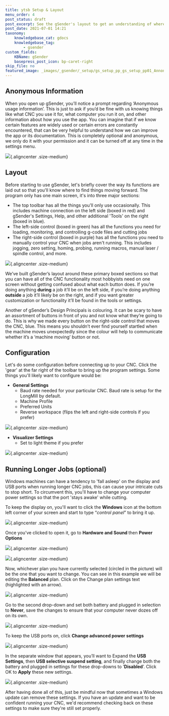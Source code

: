 ```yaml
---
title: ytsb Setup & Layout
menu_order: 4
post_status: draft
post_excerpt: See the gSender's layout to get an understanding of where tools and features are located and where you can go to change your settings or setup your CNC.
post_date: 2021-07-01 14:21
taxonomy:
    knowledgebase_cat: gdocs
    knowledgebase_tag:
        - gsender
custom_fields:
    KBName: gSender
    basepress_post_icon: bp-caret-right
skip_file: no
featured_image: _images/_gsender/_setup/gs_setup_pp_gs_setup_pp01_Annono.jpg
---
```

<h2>Anonymous Information</h2>

When you open up gSender, you’ll notice a prompt regarding ‘Anonymous usage information’. This is just to ask if you’d be fine with us knowing things like what CNC you use it for, what computer you run it on, and other information about how you use the app. You can imagine that if we know certain features are widely used or certain errors are constantly encountered, that can be very helpful to understand how we can improve the app or its documentation. This is completely optional and anonymous, we only do it with your permission and it can be turned off at any time in the settings menu.

![](/_images/_gsender/_setup/gs_setup_pp_gs_setup_pp01_Annono.jpg){.aligncenter .size-medium}

<h2>Layout</h2>

Before starting to use gSender, let's briefly cover the way its functions are laid out so that you'll know where to find things moving forward. The program only has one main screen, it's into three major sections:

<ul>
  <li>The top toolbar has all the things you'll only use occasionally. This includes machine connection on the left side (boxed in red) and gSender's Settings, Help, and other additional 'Tools' on the right (boxed in blue).</li>
  <li>The left-side control (boxed in green) has all the functions you need for loading, monitoring, and controlling g-code files and cutting jobs</li>
  <li>The right-side control (boxed in purple) has all the functions you need to manually control your CNC when jobs aren't running. This includes jogging, zero setting, homing, probing, running macros, manual laser / spindle control, and more.</li>
</ul>

![](/_images/_gsender/_setup/gs_setup_pp1_gSender-Main-Screen-layout.png){.aligncenter .size-medium}

We’ve built gSender’s layout around these primary boxed sections so that you can have all of the CNC functionality most hobbyists need on one screen without getting confused about what each button does. If you’re doing anything <strong>during</strong> a job it’ll be on the left side, if you’re doing anything <strong>outside</strong> a job it’ll likely be on the right, and if you want greater customization or functionality it’ll be found in the tools or settings.

Another of gSender’s Design Principals is colouring. It can be scary to have an assortment of buttons in front of you and not know what they’re going to do. This is why we made every button on the right-side control that moves the CNC, blue. This means you shouldn’t ever find yourself startled when the machine moves unexpectedly since the colour will help to communicate whether it’s a ‘machine moving’ button or not.

<h2>Configuration</h2>

Let's do some configuration before connecting up to your CNC. Click the 'gear' at the far right of the toolbar to bring up the program settings. Some things you'll likely want to configure would be:

<ul>
  <li><strong data-rich-text-format-boundary="true">General Settings</strong>
<ul>
  <li>Baud rate needed for your particular CNC. Baud rate is setup for the LongMill by default.</li>
  <li>Machine Profile</li>
  <li>Preferred Units</li>
  <li>Reverse workspace (flips the left and right-side controls if you prefer)</li>
</ul>
</li>
</ul>

![](</_images/_gsender/_setup/gs_setup_pp2_gSender general settings.jpg>){.aligncenter .size-medium}

<ul>
  <li><strong>Visualizer Settings</strong>
<ul>
  <li>Set to light theme if you prefer</li>
</ul>
</li>
</ul>

![](/_images/_gsender/_setup/gs_setup_pp3_SettingsVisualizer.png){.aligncenter .size-medium}

<h2>Running Longer Jobs (optional)</h2>

Windows machines can have a tendency to 'fall asleep' on the display and USB ports when running longer CNC jobs, this can cause your intricate cuts to stop short. To circumvent this, you'll have to change your computer power settings so that the port 'stays awake' while cutting.

To keep the display on, you'll want to click the <strong>Windows</strong> icon at the bottom left corner of your screen and start to type “<em>control panel</em>” to bring it up.

![](/_images/_gsender/_setup/gs_setup_pp4_controlPanel.jpg){.aligncenter .size-medium}

Once you’ve clicked to open it, go to <strong>Hardware and Sound </strong>then <strong>Power Options</strong>

![](/_images/_gsender/_setup/gs_setup_pp5_Hard.jpg){.aligncenter .size-medium}

![](/_images/_gsender/_setup/gs_setup_pp6_Power.jpg){.aligncenter .size-medium}

Now, whichever plan you have currently selected (circled in the picture) will be the one that you want to change. You can see in this example we will be editing the <strong>Balanced</strong> plan. Click on the Change plan settings text (highlighted with an arrow).

![](/_images/_gsender/_setup/gs_setup_pp7_Balanced.jpg){.aligncenter .size-medium}

Go to the second drop-down and set both battery and plugged in selection to <strong>Never</strong>, save the changes to ensure that your computer never dozes off on its own.

![](/_images/_gsender/_setup/gs_setup_pp8_Never.png){.aligncenter .size-medium}

To keep the USB ports on, click <strong>Change advanced power settings</strong>

![](/_images/_gsender/_setup/gs_setup_pp9_Advanced.png){.aligncenter .size-medium}

<span style="font-weight: 400;">In the separate window that appears, you’ll want to Expand the </span><b>USB Settings</b><span style="font-weight: 400;">, then </span><b>USB selective suspend setting</b><span style="font-weight: 400;">, and finally change both the battery and plugged in settings for these drop-downs to ‘</span><b>Disabled</b><span style="font-weight: 400;">’. Click OK to </span><b>Apply</b><span style="font-weight: 400;"> these new settings.</span>

![](</_images/_gsender/_setup/gs_setup_pp10_Advanced Options.jpg>){.aligncenter .size-medium}

After having done all of this, just be mindful now that sometimes a Windows update can remove these settings. If you have an update and want to be confident running your CNC, we'd recommend checking back on these settings to make sure they're still set properly.
